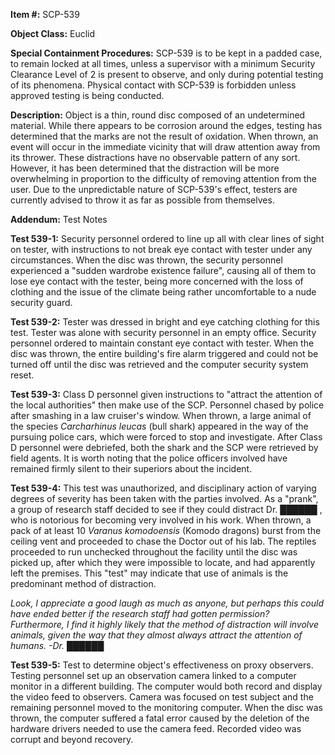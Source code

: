 **Item #:** SCP-539

**Object Class:** Euclid

**Special Containment Procedures:** SCP-539 is to be kept in a padded case, to remain locked at all times, unless a supervisor with a minimum Security Clearance Level of 2 is present to observe, and only during potential testing of its phenomena. Physical contact with SCP-539 is forbidden unless approved testing is being conducted.

**Description:** Object is a thin, round disc composed of an undetermined material. While there appears to be corrosion around the edges, testing has determined that the marks are not the result of oxidation. When thrown, an event will occur in the immediate vicinity that will draw attention away from its thrower. These distractions have no observable pattern of any sort. However, it has been determined that the distraction will be more overwhelming in proportion to the difficulty of removing attention from the user. Due to the unpredictable nature of SCP-539's effect, testers are currently advised to throw it as far as possible from themselves.

**Addendum:** Test Notes

**Test 539-1:** Security personnel ordered to line up all with clear lines of sight on tester, with instructions to not break eye contact with tester under any circumstances. When the disc was thrown, the security personnel experienced a "sudden wardrobe existence failure", causing all of them to lose eye contact with the tester, being more concerned with the loss of clothing and the issue of the climate being rather uncomfortable to a nude security guard.

**Test 539-2:** Tester was dressed in bright and eye catching clothing for this test. Tester was alone with security personnel in an empty office. Security personnel ordered to maintain constant eye contact with tester. When the disc was thrown, the entire building's fire alarm triggered and could not be turned off until the disc was retrieved and the computer security system reset.

**Test 539-3:** Class D personnel given instructions to "attract the attention of the local authorities" then make use of the SCP. Personnel chased by police after smashing in a law cruiser's window. When thrown, a large animal of the species _Carcharhinus leucas_ (bull shark) appeared in the way of the pursuing police cars, which were forced to stop and investigate. After Class D personnel were debriefed, both the shark and the SCP were retrieved by field agents. It is worth noting that the police officers involved have remained firmly silent to their superiors about the incident.

**Test 539-4:** This test was unauthorized, and disciplinary action of varying degrees of severity has been taken with the parties involved. As a "prank", a group of research staff decided to see if they could distract Dr. ██████ , who is notorious for becoming very involved in his work. When thrown, a pack of at least 10 _Varanus komodoensis_ (Komodo dragons) burst from the ceiling vent and proceeded to chase the Doctor out of his lab. The reptiles proceeded to run unchecked throughout the facility until the disc was picked up, after which they were impossible to locate, and had apparently left the premises. This "test" may indicate that use of animals is the predominant method of distraction.

_Look, I appreciate a good laugh as much as anyone, but perhaps this could have ended better if the research staff had gotten permission? Furthermore, I find it highly likely that the method of distraction will involve animals, given the way that they almost always attract the attention of humans. -Dr. ██████_

**Test 539-5:** Test to determine object's effectiveness on proxy observers. Testing personnel set up an observation camera linked to a computer monitor in a different building. The computer would both record and display the video feed to observers. Camera was focused on test subject and the remaining personnel moved to the monitoring computer. When the disc was thrown, the computer suffered a fatal error caused by the deletion of the hardware drivers needed to use the camera feed. Recorded video was corrupt and beyond recovery.